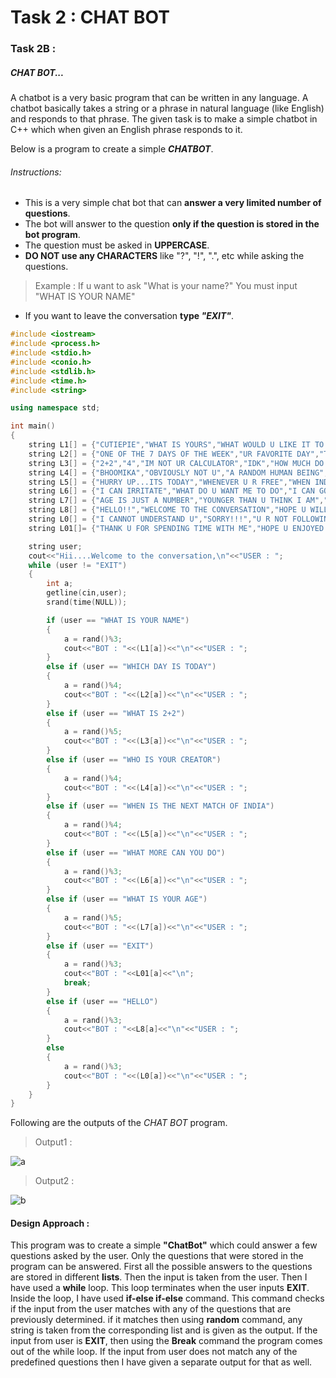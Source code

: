 # Task 2 : CHAT BOT

### Task 2B :

##### CHAT BOT...

A chatbot is a very basic program that can be written in any language. A chatbot basically takes a string or a phrase in natural language (like English) and responds to that phrase. The given task is to make a simple chatbot in C++ which when given an English phrase responds to it.



Below is a program to create a simple ***CHATBOT***.

###### Instructions:

* This is a very simple chat bot that can **answer a very limited number of questions**.
* The bot will answer to the question **only if the question is stored in the bot program**.
* The question must be asked in **UPPERCASE**.
* **DO NOT use any CHARACTERS** like "?", "!", ".", etc while asking the questions.

> Example : If u want to ask "What is your name?" You must input "WHAT IS YOUR NAME"

* If you want to leave the conversation **type *"EXIT"***.

```c++
#include <iostream>
#include <process.h>
#include <stdio.h>
#include <conio.h>
#include <stdlib.h>
#include <time.h>
#include <string>

using namespace std;

int main()
{
    string L1[] = {"CUTIEPIE","WHAT IS YOURS","WHAT WOULD U LIKE IT TO BE"};
    string L2[] = {"ONE OF THE 7 DAYS OF THE WEEK","UR FAVORITE DAY","THE MOST BORING DAY","SLEEPY DAY"};
    string L3[] = {"2+2","4","IM NOT UR CALCULATOR","IDK","HOW MUCH DO U WANT IT TO BE"};
    string L4[] = {"BHOOMIKA","OBVIOUSLY NOT U","A RANDOM HUMAN BEING","UR BETTER HALF"};
    string L5[] = {"HURRY UP...ITS TODAY","WHENEVER U R FREE","WHEN INDIA WINS","AFTER U FINISH UR HOMEWORK"};
    string L6[] = {"I CAN IRRITATE","WHAT DO U WANT ME TO DO","I CAN GO INTO THE BLACKHOLE UNHARMED"};
    string L7[] = {"AGE IS JUST A NUMBER","YOUNGER THAN U THINK I AM","SECRET","TAKE A GUESS","FORGOT!!!"};
    string L8[] = {"HELLO!!","WELCOME TO THE CONVERSATION","HOPE U WILL HAVE A GREAT TIME SPEAKING WITH ME"};
    string L0[] = {"I CANNOT UNDERSTAND U","SORRY!!!","U R NOT FOLLOWING INSTRUCTIONS"};
    string L01[]= {"THANK U FOR SPENDING TIME WITH ME","HOPE U ENJOYED SPEAKING WITH ME","THANK U, C U SOON"};

    string user;
    cout<<"Hii....Welcome to the conversation,\n"<<"USER : ";
    while (user != "EXIT")
    {
        int a;
        getline(cin,user);
        srand(time(NULL));

        if (user == "WHAT IS YOUR NAME")
        {
            a = rand()%3;
            cout<<"BOT : "<<(L1[a])<<"\n"<<"USER : ";
        }
        else if (user == "WHICH DAY IS TODAY")
        {
            a = rand()%4;
            cout<<"BOT : "<<(L2[a])<<"\n"<<"USER : ";
        }
        else if (user == "WHAT IS 2+2")
        {
            a = rand()%5;
            cout<<"BOT : "<<(L3[a])<<"\n"<<"USER : ";
        }
        else if (user == "WHO IS YOUR CREATOR")
        {
            a = rand()%4;
            cout<<"BOT : "<<(L4[a])<<"\n"<<"USER : ";
        }
        else if (user == "WHEN IS THE NEXT MATCH OF INDIA")
        {
            a = rand()%4;
            cout<<"BOT : "<<(L5[a])<<"\n"<<"USER : ";
        }
        else if (user == "WHAT MORE CAN YOU DO")
        {
            a = rand()%3;
            cout<<"BOT : "<<(L6[a])<<"\n"<<"USER : ";
        }
        else if (user == "WHAT IS YOUR AGE")
        {
            a = rand()%5;
            cout<<"BOT : "<<(L7[a])<<"\n"<<"USER : ";
        }
        else if (user == "EXIT")
        {
            a = rand()%3;
            cout<<"BOT : "<<L01[a]<<"\n";
            break;
        }
        else if (user == "HELLO")
        {
            a = rand()%3;
            cout<<"BOT : "<<L8[a]<<"\n"<<"USER : ";
        }
        else
        {
            a = rand()%3;
            cout<<"BOT : "<<(L0[a])<<"\n"<<"USER : ";
        }
    }
}
```



Following are the outputs of the *CHAT BOT* program.

> Output1 : 

![a](https://imgur.com/Q4xZHaJ.png)



> Output2 : 

![b](https://imgur.com/wGISUBm.png)



#### Design Approach :

This program was to create a simple **"ChatBot"** which could answer a few questions asked by the user. Only the questions that were stored in the program can be answered. First all the possible answers to the questions are stored in different **lists**. Then the input is taken from the user. Then I have used a **while** loop. This loop terminates when the user inputs **EXIT**. Inside the loop, I have used **if-else if-else** command. This command checks if the input from the user matches with any of the questions that are previously determined. if it matches then using **random** command, any string is taken from the corresponding list and is given as the output. If the input from user is **EXIT**, then using the **Break** command the program comes out of the while loop. If the input from user does not match any of the predefined questions then I have given a separate output for that as well.
